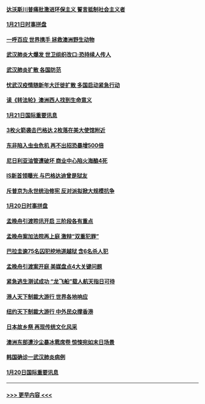 #### [达沃斯川普痛批激进环保主义 誓言抵制社会主义者](../pages/prog202/a102757906.md?t=01220833) 
#### [1月21日时事拼盘](../pages/prog202/a102757893.md?t=01220833) 
#### [一呼百应 世界携手 拯救澳洲野生动物](../pages/prog202/a102757884.md?t=01220833) 
#### [武汉肺炎大爆发 世卫组织改口:恐持续人传人](../pages/prog202/a102757701.md?t=01220833) 
#### [武汉肺炎扩散 各国防范](../pages/prog202/a102757636.md?t=01220833) 
#### [忧武汉疫情随新年大迁徙扩散 多国启动紧急行动](../pages/prog202/a102757625.md?t=01220833) 
#### [读《转法轮》澳洲西人找到生命意义](../pages/prog202/a102757465.md?t=01220833) 
#### [1月21日国际重要讯息](../pages/prog202/a102757450.md?t=01220833) 
#### [3枚火箭袭击巴格达 2枚落在美大使馆附近](../pages/prog202/a102757310.md?t=01220833) 
#### [东非陷入虫虫危机 再不出招恐暴增500倍](../pages/prog202/a102757295.md?t=01220833) 
#### [尼日利亚油管遭破坏 商业中心陷火海酿4死](../pages/prog202/a102757272.md?t=01220833) 
#### [IS新首领曝光 与巴格达迪曾是狱友](../pages/prog202/a102757122.md?t=01220833) 
#### [斥普京为永世统治修宪 反对派拟掀大规模抗争](../pages/prog202/a102757022.md?t=01220833) 
#### [1月20日时事拼盘](../pages/prog202/a102757036.md?t=01220833) 
#### [孟晚舟引渡聆讯开启 三阶段各有重点](../pages/prog202/a102757006.md?t=01220833) 
#### [孟晚舟案加法院再上庭 激辩“双重犯罪”](../pages/prog202/a102756996.md?t=01220833) 
#### [巴拉圭逾75名囚犯挖地道越狱 含6名杀人犯](../pages/prog202/a102756968.md?t=01220833) 
#### [孟晚舟引渡案开庭 美媒盘点4大关键问题](../pages/prog202/a102756917.md?t=01220833) 
#### [紧急逃生测试成功 “龙飞船”载人航天指日可待](../pages/prog202/a102756957.md?t=01220833) 
#### [港人天下制裁大游行 世界各地响应](../pages/prog202/a102756878.md?t=01220833) 
#### [纽约天下制裁大游行 中外民众撑香港](../pages/prog202/a102756875.md?t=01220833) 
#### [日本故乡祭 再现传统文化风采](../pages/prog202/a102756778.md?t=01220833) 
#### [澳洲东部遭沙尘暴冰雹席卷 惊悚宛如末日场景](../pages/prog202/a102756630.md?t=01220833) 
#### [韩国确诊一武汉肺炎病例](../pages/prog202/a102756696.md?t=01220833) 
#### [1月20日国际重要讯息](../pages/prog202/a102756640.md?t=01220833) 

----
#### [ >>> 更早内容 <<< ](../indexes/prog202-earlier.md)
